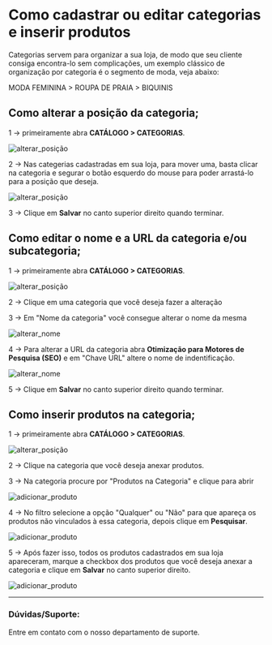 # Como cadastrar ou editar categorias e inserir produtos

Categorias servem para organizar a sua loja, de modo que seu cliente consiga encontra-lo sem complicações, um exemplo clássico de organização por categoria é o segmento de moda, veja abaixo:

MODA FEMININA > ROUPA DE PRAIA > BIQUINIS


## Como alterar a posição da categoria;

1 -> primeiramente abra **CATÁLOGO > CATEGORIAS**.

![alterar_posição](https://github.com/Oficina-do-Dev/Tutoriais/blob/main/Magento_2/018%20-%20Como%20inserir%20produtos%20na%20visão%20de%20categorias/images/image1.png)

2 -> Nas categerias cadastradas em sua loja, para mover uma, basta clicar na categoria e segurar o botão esquerdo do mouse para poder arrastá-lo para a posição que deseja.

![alterar_posição](https://github.com/Oficina-do-Dev/Tutoriais/blob/main/Magento_2/018%20-%20Como%20inserir%20produtos%20na%20visão%20de%20categorias/images/image2.png)

3 -> Clique em **Salvar** no canto superior direito quando terminar.


## Como editar o nome e a URL da categoria e/ou subcategoria;

1 -> primeiramente abra **CATÁLOGO > CATEGORIAS**.

![alterar_posição](https://github.com/Oficina-do-Dev/Tutoriais/blob/main/Magento_2/018%20-%20Como%20inserir%20produtos%20na%20visão%20de%20categorias/images/image1.png)

2 -> Clique em uma categoria que você deseja fazer a alteração

3 -> Em "Nome da categoria" você consegue alterar o nome da mesma

![alterar_nome](https://github.com/Oficina-do-Dev/Tutoriais/blob/main/Magento_2/018%20-%20Como%20inserir%20produtos%20na%20visão%20de%20categorias/images/image3.png)

4 -> Para alterar a URL da categoria abra **Otimização para Motores de Pesquisa (SEO)** e em "Chave URL" altere o nome de indentificação.

![alterar_nome](https://github.com/Oficina-do-Dev/Tutoriais/blob/main/Magento_2/018%20-%20Como%20inserir%20produtos%20na%20visão%20de%20categorias/images/image4.png)

5 -> Clique em **Salvar** no canto superior direito quando terminar.

## Como inserir produtos na categoria;

1 -> primeiramente abra **CATÁLOGO > CATEGORIAS**.

![alterar_posição](https://github.com/Oficina-do-Dev/Tutoriais/blob/main/Magento_2/018%20-%20Como%20inserir%20produtos%20na%20visão%20de%20categorias/images/image1.png)

2 -> Clique na categoria que você deseja anexar produtos.

3 -> Na categoria procure por "Produtos na Categoria" e clique para abrir

![adicionar_produto](https://github.com/Oficina-do-Dev/Tutoriais/blob/main/Magento_2/018%20-%20Como%20inserir%20produtos%20na%20visão%20de%20categorias/images/image5.png)

4 -> No filtro selecione a opção "Qualquer" ou "Não" para que apareça os produtos não vinculados à essa categoria, depois clique em **Pesquisar**.

![adicionar_produto](https://github.com/Oficina-do-Dev/Tutoriais/blob/main/Magento_2/018%20-%20Como%20inserir%20produtos%20na%20visão%20de%20categorias/images/image6.png)

5 -> Após fazer isso, todos os produtos cadastrados em sua loja apareceram, marque a checkbox dos produtos que você deseja anexar a categoria e clique em **Salvar** no canto superior direito.

![adicionar_produto](https://github.com/Oficina-do-Dev/Tutoriais/blob/main/Magento_2/018%20-%20Como%20inserir%20produtos%20na%20visão%20de%20categorias/images/image7.png)

<hr>

### Dúvidas/Suporte:
Entre em contato com o nosso departamento de suporte.
